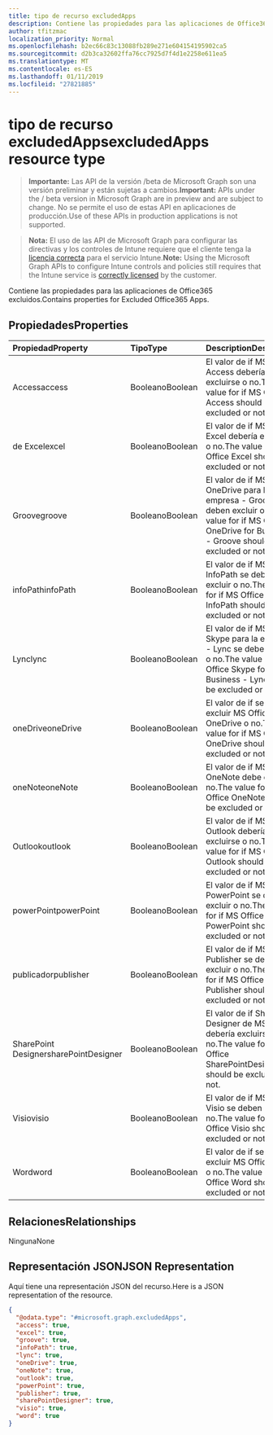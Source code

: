 ```yaml
---
title: tipo de recurso excludedApps
description: Contiene las propiedades para las aplicaciones de Office365 excluidos.
author: tfitzmac
localization_priority: Normal
ms.openlocfilehash: b2ec66c83c13088fb289e271e604154195902ca5
ms.sourcegitcommit: d2b3ca32602ffa76cc7925d7f4d1e2258e611ea5
ms.translationtype: MT
ms.contentlocale: es-ES
ms.lasthandoff: 01/11/2019
ms.locfileid: "27821885"
---
```

# <a name="excludedapps-resource-type"></a><span data-ttu-id="6cb93-103">tipo de recurso excludedApps</span><span class="sxs-lookup"><span data-stu-id="6cb93-103">excludedApps resource type</span></span>

> <span data-ttu-id="6cb93-104">**Importante:** Las API de la versión /beta de Microsoft Graph son una versión preliminar y están sujetas a cambios.</span><span class="sxs-lookup"><span data-stu-id="6cb93-104">**Important:** APIs under the / beta version in Microsoft Graph are in preview and are subject to change.</span></span> <span data-ttu-id="6cb93-105">No se permite el uso de estas API en aplicaciones de producción.</span><span class="sxs-lookup"><span data-stu-id="6cb93-105">Use of these APIs in production applications is not supported.</span></span>

> <span data-ttu-id="6cb93-106">**Nota:** El uso de las API de Microsoft Graph para configurar las directivas y los controles de Intune requiere que el cliente tenga la [licencia correcta](https://go.microsoft.com/fwlink/?linkid=839381) para el servicio Intune.</span><span class="sxs-lookup"><span data-stu-id="6cb93-106">**Note:** Using the Microsoft Graph APIs to configure Intune controls and policies still requires that the Intune service is [correctly licensed](https://go.microsoft.com/fwlink/?linkid=839381) by the customer.</span></span>

<span data-ttu-id="6cb93-107">Contiene las propiedades para las aplicaciones de Office365 excluidos.</span><span class="sxs-lookup"><span data-stu-id="6cb93-107">Contains properties for Excluded Office365 Apps.</span></span>
## <a name="properties"></a><span data-ttu-id="6cb93-108">Propiedades</span><span class="sxs-lookup"><span data-stu-id="6cb93-108">Properties</span></span>
|<span data-ttu-id="6cb93-109">Propiedad</span><span class="sxs-lookup"><span data-stu-id="6cb93-109">Property</span></span>|<span data-ttu-id="6cb93-110">Tipo</span><span class="sxs-lookup"><span data-stu-id="6cb93-110">Type</span></span>|<span data-ttu-id="6cb93-111">Description</span><span class="sxs-lookup"><span data-stu-id="6cb93-111">Description</span></span>|
|:---|:---|:---|
|<span data-ttu-id="6cb93-112">Access</span><span class="sxs-lookup"><span data-stu-id="6cb93-112">access</span></span>|<span data-ttu-id="6cb93-113">Booleano</span><span class="sxs-lookup"><span data-stu-id="6cb93-113">Boolean</span></span>|<span data-ttu-id="6cb93-114">El valor de if MS Office Access debería excluirse o no.</span><span class="sxs-lookup"><span data-stu-id="6cb93-114">The value for if MS Office Access should be excluded or not.</span></span>|
|<span data-ttu-id="6cb93-115">de Excel</span><span class="sxs-lookup"><span data-stu-id="6cb93-115">excel</span></span>|<span data-ttu-id="6cb93-116">Booleano</span><span class="sxs-lookup"><span data-stu-id="6cb93-116">Boolean</span></span>|<span data-ttu-id="6cb93-117">El valor de if MS Office Excel debería excluirse o no.</span><span class="sxs-lookup"><span data-stu-id="6cb93-117">The value for if MS Office Excel should be excluded or not.</span></span>|
|<span data-ttu-id="6cb93-118">Groove</span><span class="sxs-lookup"><span data-stu-id="6cb93-118">groove</span></span>|<span data-ttu-id="6cb93-119">Booleano</span><span class="sxs-lookup"><span data-stu-id="6cb93-119">Boolean</span></span>|<span data-ttu-id="6cb93-120">El valor de if MS Office OneDrive para la empresa - Groove se deben excluir o no.</span><span class="sxs-lookup"><span data-stu-id="6cb93-120">The value for if MS Office OneDrive for Business - Groove should be excluded or not.</span></span>|
|<span data-ttu-id="6cb93-121">infoPath</span><span class="sxs-lookup"><span data-stu-id="6cb93-121">infoPath</span></span>|<span data-ttu-id="6cb93-122">Booleano</span><span class="sxs-lookup"><span data-stu-id="6cb93-122">Boolean</span></span>|<span data-ttu-id="6cb93-123">El valor de if MS Office InfoPath se deben excluir o no.</span><span class="sxs-lookup"><span data-stu-id="6cb93-123">The value for if MS Office InfoPath should be excluded or not.</span></span>|
|<span data-ttu-id="6cb93-124">Lync</span><span class="sxs-lookup"><span data-stu-id="6cb93-124">lync</span></span>|<span data-ttu-id="6cb93-125">Booleano</span><span class="sxs-lookup"><span data-stu-id="6cb93-125">Boolean</span></span>|<span data-ttu-id="6cb93-126">El valor de if MS Office Skype para la empresa - Lync se deben excluir o no.</span><span class="sxs-lookup"><span data-stu-id="6cb93-126">The value for if MS Office Skype for Business - Lync should be excluded or not.</span></span>|
|<span data-ttu-id="6cb93-127">oneDrive</span><span class="sxs-lookup"><span data-stu-id="6cb93-127">oneDrive</span></span>|<span data-ttu-id="6cb93-128">Booleano</span><span class="sxs-lookup"><span data-stu-id="6cb93-128">Boolean</span></span>|<span data-ttu-id="6cb93-129">El valor de if se deben excluir MS Office OneDrive o no.</span><span class="sxs-lookup"><span data-stu-id="6cb93-129">The value for if MS Office OneDrive should be excluded or not.</span></span>|
|<span data-ttu-id="6cb93-130">oneNote</span><span class="sxs-lookup"><span data-stu-id="6cb93-130">oneNote</span></span>|<span data-ttu-id="6cb93-131">Booleano</span><span class="sxs-lookup"><span data-stu-id="6cb93-131">Boolean</span></span>|<span data-ttu-id="6cb93-132">El valor de if MS Office OneNote debe excluir o no.</span><span class="sxs-lookup"><span data-stu-id="6cb93-132">The value for if MS Office OneNote should be excluded or not.</span></span>|
|<span data-ttu-id="6cb93-133">Outlook</span><span class="sxs-lookup"><span data-stu-id="6cb93-133">outlook</span></span>|<span data-ttu-id="6cb93-134">Booleano</span><span class="sxs-lookup"><span data-stu-id="6cb93-134">Boolean</span></span>|<span data-ttu-id="6cb93-135">El valor de if MS Office Outlook debería excluirse o no.</span><span class="sxs-lookup"><span data-stu-id="6cb93-135">The value for if MS Office Outlook should be excluded or not.</span></span>|
|<span data-ttu-id="6cb93-136">powerPoint</span><span class="sxs-lookup"><span data-stu-id="6cb93-136">powerPoint</span></span>|<span data-ttu-id="6cb93-137">Booleano</span><span class="sxs-lookup"><span data-stu-id="6cb93-137">Boolean</span></span>|<span data-ttu-id="6cb93-138">El valor de if MS Office PowerPoint se deben excluir o no.</span><span class="sxs-lookup"><span data-stu-id="6cb93-138">The value for if MS Office PowerPoint should be excluded or not.</span></span>|
|<span data-ttu-id="6cb93-139">publicador</span><span class="sxs-lookup"><span data-stu-id="6cb93-139">publisher</span></span>|<span data-ttu-id="6cb93-140">Booleano</span><span class="sxs-lookup"><span data-stu-id="6cb93-140">Boolean</span></span>|<span data-ttu-id="6cb93-141">El valor de if MS Office Publisher se deben excluir o no.</span><span class="sxs-lookup"><span data-stu-id="6cb93-141">The value for if MS Office Publisher should be excluded or not.</span></span>|
|<span data-ttu-id="6cb93-142">SharePoint Designer</span><span class="sxs-lookup"><span data-stu-id="6cb93-142">sharePointDesigner</span></span>|<span data-ttu-id="6cb93-143">Booleano</span><span class="sxs-lookup"><span data-stu-id="6cb93-143">Boolean</span></span>|<span data-ttu-id="6cb93-144">El valor de if SharePoint Designer de MS Office debería excluirse o no.</span><span class="sxs-lookup"><span data-stu-id="6cb93-144">The value for if MS Office SharePointDesigner should be excluded or not.</span></span>|
|<span data-ttu-id="6cb93-145">Visio</span><span class="sxs-lookup"><span data-stu-id="6cb93-145">visio</span></span>|<span data-ttu-id="6cb93-146">Booleano</span><span class="sxs-lookup"><span data-stu-id="6cb93-146">Boolean</span></span>|<span data-ttu-id="6cb93-147">El valor de if MS Office Visio se deben excluir o no.</span><span class="sxs-lookup"><span data-stu-id="6cb93-147">The value for if MS Office Visio should be excluded or not.</span></span>|
|<span data-ttu-id="6cb93-148">Word</span><span class="sxs-lookup"><span data-stu-id="6cb93-148">word</span></span>|<span data-ttu-id="6cb93-149">Booleano</span><span class="sxs-lookup"><span data-stu-id="6cb93-149">Boolean</span></span>|<span data-ttu-id="6cb93-150">El valor de if se deben excluir MS Office Word o no.</span><span class="sxs-lookup"><span data-stu-id="6cb93-150">The value for if MS Office Word should be excluded or not.</span></span>|

## <a name="relationships"></a><span data-ttu-id="6cb93-151">Relaciones</span><span class="sxs-lookup"><span data-stu-id="6cb93-151">Relationships</span></span>
<span data-ttu-id="6cb93-152">Ninguna</span><span class="sxs-lookup"><span data-stu-id="6cb93-152">None</span></span>
## <a name="json-representation"></a><span data-ttu-id="6cb93-153">Representación JSON</span><span class="sxs-lookup"><span data-stu-id="6cb93-153">JSON Representation</span></span>
<span data-ttu-id="6cb93-154">Aquí tiene una representación JSON del recurso.</span><span class="sxs-lookup"><span data-stu-id="6cb93-154">Here is a JSON representation of the resource.</span></span>
<!-- {
  "blockType": "resource",
  "@odata.type": "microsoft.graph.excludedApps"
}
-->
``` json
{
  "@odata.type": "#microsoft.graph.excludedApps",
  "access": true,
  "excel": true,
  "groove": true,
  "infoPath": true,
  "lync": true,
  "oneDrive": true,
  "oneNote": true,
  "outlook": true,
  "powerPoint": true,
  "publisher": true,
  "sharePointDesigner": true,
  "visio": true,
  "word": true
}
```





